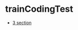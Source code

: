 # trainCodingTest

- [3 section](https://github.com/aroob6/codingTestWithSwiftAndPython/tree/main/trainCodingTest/section3)</br>
